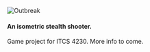 ![Outbreak](http://i.imgur.com/KS2WngL.png)
#### An isometric stealth shooter.
Game project for ITCS 4230. More info to come.

